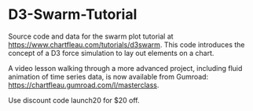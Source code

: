 # D3-Swarm-Tutorial

Source code and data for the swarm plot tutorial at https://www.chartfleau.com/tutorials/d3swarm. This code introduces the concept of a D3 force simulation to lay out elements on a chart.

A video lesson walking through a more advanced project, including fluid animation of time series data, is now available from Gumroad: https://chartfleau.gumroad.com/l/masterclass.

Use discount code launch20 for $20 off.

